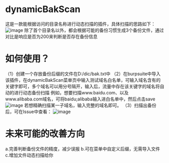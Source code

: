 # dynamicBakScan
这是一款能根据访问的目录名称进行动态扫描的插件，具体扫描的思路如下：
![image](https://user-images.githubusercontent.com/38402326/226372028-bd60d716-7b5b-498d-9bed-24d23d5cac8e.png)
除了首个目录名以外，都会根据可能的备份习惯生成3个备份文件，通过对比是响应是否为200来判断是否存在备份信息

# 如何使用？
（1）创建一个存放备份后缀的文件在D:/dic/bak.txt中
（2）在burpsuite中导入该插件，在dynamicBakScan菜单页中输入测试域名白名单，可输入域名含有的关键字即可，多个域名可以用分号隔开，输入后，流量中存在该关键字的域名将自动的进行动态备份扫描
    例如，想要扫描www.baidu.com、以及www.alibaba.com域名，可将baidu;alibaba输入进白名单中，然后点击save
    ![image](https://user-images.githubusercontent.com/38402326/226374476-2ad6e4fc-4d25-4cf0-b2d4-3e608a8e2082.png)
    若想精确扫描某一子域名，输入完整的域名即可。
 （3）扫描出备份后，可在Issue中查看：
 ![image](https://user-images.githubusercontent.com/38402326/226375836-b19a72c7-c237-4c18-97fa-261fb086bbb9.png)

# 未来可能的改善方向
  a.完善判断备份文件的精度，减少误报
  b.可在菜单中自定义后缀，无需导入文件
  c.增加文件动态扫描给你
